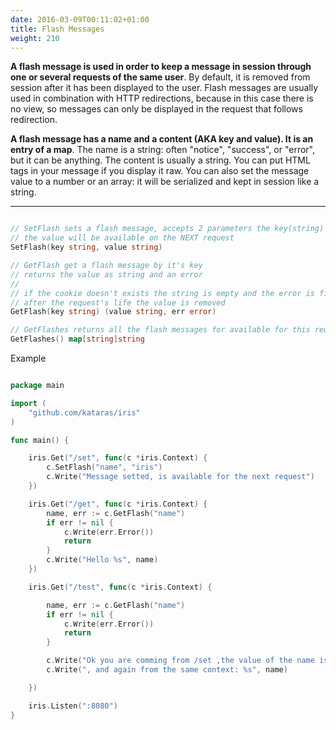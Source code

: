 ```yaml
---
date: 2016-03-09T00:11:02+01:00
title: Flash Messages
weight: 210
---
```


**A flash message is used in order to keep a message in session through one or several requests of the same user**. By default, it is removed from session after it has been displayed to the user. Flash messages are usually used in combination with HTTP redirections, because in this case there is no view, so messages can only be displayed in the request that follows redirection.

**A flash message has a name and a content (AKA key and value). It is an entry of a map**. The name is a string: often "notice", "success", or "error", but it can be anything. The content is usually a string. You can put HTML tags in your message if you display it raw. You can also set the message value to a number or an array: it will be serialized and kept in session like a string.

----


```go

// SetFlash sets a flash message, accepts 2 parameters the key(string) and the value(string)
// the value will be available on the NEXT request
SetFlash(key string, value string)

// GetFlash get a flash message by it's key
// returns the value as string and an error
//
// if the cookie doesn't exists the string is empty and the error is filled
// after the request's life the value is removed
GetFlash(key string) (value string, err error)

// GetFlashes returns all the flash messages for available for this request 
GetFlashes() map[string]string
```

Example

```go

package main

import (
	"github.com/kataras/iris"
)

func main() {

	iris.Get("/set", func(c *iris.Context) {
		c.SetFlash("name", "iris")
		c.Write("Message setted, is available for the next request")
	})

	iris.Get("/get", func(c *iris.Context) {
		name, err := c.GetFlash("name")
		if err != nil {
			c.Write(err.Error())
			return
		}
		c.Write("Hello %s", name)
	})

	iris.Get("/test", func(c *iris.Context) {

		name, err := c.GetFlash("name")
		if err != nil {
			c.Write(err.Error())
			return
		}

		c.Write("Ok you are comming from /set ,the value of the name is %s", name)
		c.Write(", and again from the same context: %s", name)

	})

	iris.Listen(":8080")
}


```